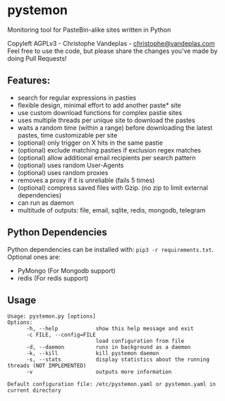 pystemon
========
Monitoring tool for PasteBin-alike sites written in Python

Copyleft AGPLv3 - Christophe Vandeplas - christophe@vandeplas.com  
Feel free to use the code, but please share the changes you've made by doing Pull Requests! 

Features:
---------
* search for regular expressions in pasties
* flexible design, minimal effort to add another paste* site
* use custom download functions for complex pastie sites
* uses multiple threads per unique site to download the pastes
* waits a random time (within a range) before downloading the latest pastes, time customizable per site
* (optional) only trigger on X hits in the same pastie
* (optional) exclude matching pasties if exclusion regex matches
* (optional) allow additional email recipients per search pattern
* (optional) uses random User-Agents
* (optional) uses random proxies
* removes a proxy if it is unreliable (fails 5 times)
* (optional) compress saved files with Gzip. (no zip to limit external dependencies)
* can run as daemon
* multitude of outputs: file, email, sqlite, redis, mongodb, telegram

Python Dependencies
-------------------
Python dependencies can be installed with: `pip3 -r requirements.txt`.
Optional ones are:
* PyMongo (For Mongodb support)
* redis (For redis support)


Usage
------
```
Usage: pystemon.py [options]
Options:
      -h, --help            show this help message and exit  
      -c FILE, --config=FILE  
                            load configuration from file  
      -d, --daemon          runs in background as a daemon  
      -k, --kill            kill pystemon daemon
      -s, --stats           display statistics about the running threads (NOT IMPLEMENTED)    
      -v                    outputs more information  

Default configuration file: /etc/pystemon.yaml or pystemon.yaml in current directory
``` 

